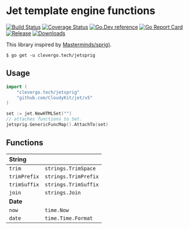 # Jet template engine functions
[![Build Status](https://img.shields.io/travis/clevergo/jetsprig?style=for-the-badge)](https://travis-ci.org/clevergo/jetsprig)
[![Coverage Status](https://img.shields.io/coveralls/github/clevergo/jetsprig?style=for-the-badge)](https://coveralls.io/github/clevergo/jetsprig)
[![Go.Dev reference](https://img.shields.io/badge/go.dev-reference-blue?logo=go&logoColor=white&style=for-the-badge)](https://pkg.go.dev/clevergo.tech/jetsprig?tab=doc)
[![Go Report Card](https://goreportcard.com/badge/github.com/clevergo/jetsprig?style=for-the-badge)](https://goreportcard.com/report/github.com/clevergo/jetsprig)
[![Release](https://img.shields.io/github/release/clevergo/jetsprig.svg?style=for-the-badge)](https://github.com/clevergo/jetsprig/releases)
[![Downloads](https://img.shields.io/endpoint?url=https://pkg.clevergo.tech/api/badges/downloads/month/clevergo.tech/jetsprig&style=for-the-badge)](https://pkg.clevergo.tech/clevergo.tech/jetsprig)

This library inspired by [Masterminds/sprig)](https://github.com/Masterminds/sprig).

```shell
$ go get -u clevergo.tech/jetsprig
```

## Usage

```go
import (
    "clevergo.tech/jetsprig"
    "github.com/CloudyKit/jet/v5"
)

set := jet.NewHTMLSet("")
// attaches functions to Set.
jetsprig.GenericFuncMap().AttachTo(set)
```

## Functions

| **String**      |                     |
|:----------------|:---
| `trim`          | `strings.TrimSpace` 
| `trimPrefix`    | `strings.TrimPrefix` 
| `trimSuffix`    | `strings.TrimSuffix` 
| `join`          | `strings.Join`
| **Date** 
| `now`           | `time.Now` 
| `date`          | `time.Time.Format`
